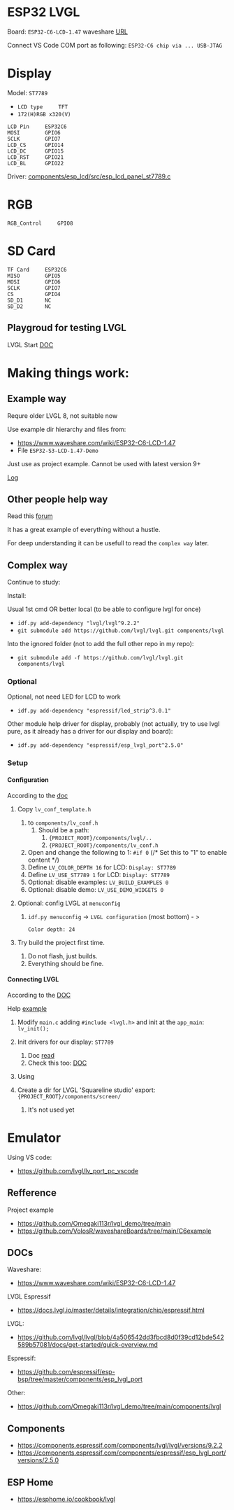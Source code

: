 # ESP32 LVGL

Board: `ESP32-C6-LCD-1.47`
waveshare [URL](https://www.waveshare.com/wiki/ESP32-C6-LCD-1.47)

Connect VS Code COM port as following: `ESP32-C6 chip via ... USB-JTAG`

# Display

Model: `ST7789` 
- `LCD type 	TFT `
- `172(H)RGB x320(V)`

```text
LCD Pin 	ESP32C6
MOSI        GPIO6
SCLK        GPIO7
LCD_CS      GPIO14
LCD_DC      GPIO15
LCD_RST     GPIO21
LCD_BL      GPIO22 
```

Driver: [components/esp_lcd/src/esp_lcd_panel_st7789.c](https://github.com/espressif/esp-idf/blob/a25e7ab59ed197817d4a78e139220b2707481f67/components/esp_lcd/src/esp_lcd_panel_st7789.c)

# RGB

```text
RGB_Control 	GPIO8 
```

# SD Card

```text
TF Card     ESP32C6
MISO        GPIO5
MOSI        GPIO6
SCLK        GPIO7
CS          GPIO4
SD_D1       NC
SD_D2       NC 
```


## Playgroud for testing LVGL

LVGL Start [DOC](https://github.com/lvgl/lvgl/blob/4a506542dd3fbcd8d0f39cd12bde542589b57081/docs/get-started/quick-overview.md) 

# Making things work:

## Example way

Requre older LVGL 8, not suitable now

Use example dir hierarchy and files from:
- https://www.waveshare.com/wiki/ESP32-C6-LCD-1.47
- File `ESP32-S3-LCD-1.47-Demo`

Just use as project example.
Cannot be used with latest version 9+

[Log](doc/log/lvgl_9_is_not_usable_with_example.log)

## Other people help way

Read this [forum](https://forum.lvgl.io/t/gestures-are-slow-perceiving-only-detecting-one-of-5-10-tries/18515)

It has a great example of everything without a hustle.

For deep understanding it can be usefull to read the `complex way` later.

## Complex way

Continue to study:

Install:

Usual 1st cmd OR better local (to be able to configure lvgl for once)

- `idf.py add-dependency "lvgl/lvgl^9.2.2"`
- `git submodule add https://github.com/lvgl/lvgl.git components/lvgl`

Into the ignored folder (not to add the full other repo in my repo): 

- `git submodule add -f https://github.com/lvgl/lvgl.git components/lvgl`

### Optional

Optional, not need LED for LCD to work

- `idf.py add-dependency "espressif/led_strip^3.0.1"`

Other module help driver for display, probably (not actually, try to use lvgl pure, as it already has a driver for our display and board):

- `idf.py add-dependency "espressif/esp_lvgl_port^2.5.0"`

### Setup

#### Configuration

According to the [doc](https://docs.lvgl.io/master/details/integration/adding-lvgl-to-your-project/configuration.html#lv-conf-h)

1. Copy `lv_conf_template.h` 
   1. to `components/lv_conf.h`
      1. Should be a path: 
         1. `{PROJECT_ROOT}/components/lvgl/..`
         2. `{PROJECT_ROOT}/components/lv_conf.h`
   2. Open and change the following to 1: `#if 0` (/* Set this to "1" to enable content */)
   3. Define `LV_COLOR_DEPTH 16` for LCD: `Display: ST7789`
   4. Define `LV_USE_ST7789 1` for LCD: `Display: ST7789`
   5. Optional: disable examples: `LV_BUILD_EXAMPLES 0`
   6. Optional: disable demo: `LV_USE_DEMO_WIDGETS 0 `

2. Optional: config LVGL at `menuconfig`
   1. `idf.py menuconfig` -> `LVGL configuration` (most bottom) - >
        ```text
        Color depth: 24
        ```
3. Try build the project first time.
   1. Do not flash, just builds.
   2. Everything should be fine.

#### Connecting LVGL

According to the [DOC](https://docs.lvgl.io/master/details/integration/adding-lvgl-to-your-project/connecting_lvgl.html#initializing-lvgl)

Help [example](https://forum.lvgl.io/t/gestures-are-slow-perceiving-only-detecting-one-of-5-10-tries/18515/86)

1. Modify `main.c` adding `#include <lvgl.h>` and init at the `app_main`: `lv_init();`
2. Init drivers for our display: `ST7789`
   1. Doc [read](https://docs.lvgl.io/master/details/integration/driver/display/st7789.html)
   2. Check this too: [DOC](https://github.com/lvgl/lvgl/blob/release/v9.2/docs/porting/display.rst#id2)

5. Using 

6. Create a dir for LVGL 'Squareline studio' export: `{PROJECT_ROOT}/components/screen/`
   1. It's not used yet

# Emulator

Using VS code:

- https://github.com/lvgl/lv_port_pc_vscode


## Refference

Project example
- https://github.com/Omegaki113r/lvgl_demo/tree/main
- https://github.com/VolosR/waveshareBoards/tree/main/C6example

## DOCs

Waveshare:
- https://www.waveshare.com/wiki/ESP32-C6-LCD-1.47

LVGL Espressif
- https://docs.lvgl.io/master/details/integration/chip/espressif.html

LVGL:
- https://github.com/lvgl/lvgl/blob/4a506542dd3fbcd8d0f39cd12bde542589b57081/docs/get-started/quick-overview.md

Espressif:
- https://github.com/espressif/esp-bsp/tree/master/components/esp_lvgl_port

Other:
- https://github.com/Omegaki113r/lvgl_demo/tree/main/components/lvgl


## Components

- https://components.espressif.com/components/lvgl/lvgl/versions/9.2.2
- https://components.espressif.com/components/espressif/esp_lvgl_port/versions/2.5.0


## ESP Home

- https://esphome.io/cookbook/lvgl